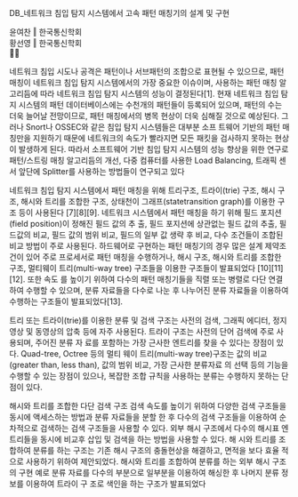 DB_네트워크 침입 탐지 시스템에서 고속 패턴 매칭기의 설계 및 구현
  
윤여찬 ‖ 한국통신학회   
황선영 ‖ 한국통신학회   
💼📜  
  

네트워크 침입 시도나 공격은 패턴이나 서브패턴의 조합으로 표현될 수 있으므로, 패턴 매칭이 네트워크 침입 탐지 시스템에서의 가장 중요한 이슈이며, 
사용하는 패턴 매칭 알고리듬에 따라 네트워크 침입 탐지 시스템의 성능이 결정된다[1]. 
현재 네트워크 침입 탐지 시스템의 패턴 데이터베이스에는 수천개의 패턴들이 등록되어 있으며, 
패턴의 수는 더욱 늘어날 전망이므로, 패턴 매칭에서의 병목 현상이 더욱 심해질 것으로 예상된다. 그러나 Snort나 OSSEC와 같은 침입 탐지 시스템들은 대부분 소프
트웨어 기반의 패턴 매칭만을 지원하기 때문에 네트워크의 속도가 빨라지면 모든 패킷을 검사하지 못하는 현상이 발생하게 된다. 따라서 소프트웨어
기반 침입 탐지 시스템의 성능 향상을 위한 연구로 패턴/스트링 매칭 알고리듬의 개선, 다중 컴퓨터를 사용한 Load Balancing, 트래픽 센서 앞단에 Splitter를 사용하는 방법들이 연구되고 있다

네트워크 침입 탐지 시스템에서 패턴 매칭을 위해 트리구조, 트라이(trie) 구조, 해시 구조, 해시와
트리를 조합한 구조, 상태천이 그래프(statetransition graph)를 이용한 구조 등이 사용된다
[7][8][9]. 네트워크 시스템에서 패턴 매칭을 하기 위해 필드 포지션(field position)이 정해진 필드 값의 추
출, 필드 포지션에 상관없는 필드 값의 추출, 필드값의 비교, 필드 값의 범위 비교, 필드의 일부 값
생략 후 비교, 다수 조건들이 조합된 비교 방법이 주로 사용된다. 하드웨어로 구현하는 패턴 매칭기의
경우 많은 설계 제약조건이 있어 주로 프로세서로 패턴 매칭을 수행하거나, 해시 구조, 해시와 트리를
조합한 구조, 멀티웨이 트리(multi-way tree) 구조들을 이용한 구조들이 발표되었다 [10][11][12]. 또한 속도
를 높이기 위하여 다수의 패턴 매칭기들을 직렬 또는 병렬로 다단 연결하여 수행할 수 있으며, 분류
자료들을 다수로 나눈 후 나누어진 분류 자료들을 이용하여 수행하는 구조들이 발표되었다[13].

트리 또는 트라이(trie)를 이용한 분류 및 검색 구조는 사전의 검색, 그래픽 에디터, 정지 영상 및
동영상의 압축 등에 자주 사용된다. 트라이 구조는 사전의 단어 검색에 주로 사용되며, 주어진 분류 자
료를 포함하는 가장 근사한 엔트리를 찾을 수 있다는 장점이 있다. Quad-tree, Octree 등의 멀티 웨이
트리(multi-way tree)구조는 값의 비교(greater than, less than), 값의 범위 비교, 가장 근사한 분류자료
의 선택 등의 기능을 수행할 수 있는 장점이 있으나, 복잡한 조합 규칙을 사용하는 분류는 수행하지
못하는 단점이 있다. 

해시와 트리를 조합한 다단 검색 구조
검색 속도를 높이기 위하여 다양한 검색 구조들을 동시에 액세스하는 방법과 분류 자료들을 분할
한 후 다수의 검색 구조들을 이용하여 순차적으로 검색하는 검색 구조들을 사용할 수 있다. 외부 해시
구조에서 다수의 해시표 엔트리들을 동시에 비교후 삽입 및 검색을 하는 방법을 사용할 수 있다. 해
시와 트리를 조합하여 분류를 하는 구조는 기존 해시 구조의 충돌현상을 해결하고, 면적을 보다 효율
적으로 사용하기 위하여 제안되었다. 해시와 트리를 조합하여 분류를 하는 외부 해시 구조의 구현 예로
분류 자료를 다수의 부분으로 일부분을 이용하여 해싱한 후 나머지 분류 정보를 이용하여 트라이 구
조로 색인을 하는 구조가 발표되었다

 

